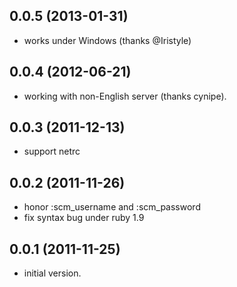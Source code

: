 ## 0.0.5 (2013-01-31)

* works under Windows (thanks @Iristyle)

## 0.0.4 (2012-06-21)

* working with non-English server (thanks cynipe).

## 0.0.3 (2011-12-13)

* support netrc

## 0.0.2 (2011-11-26)

* honor :scm_username and :scm_password
* fix syntax bug under ruby 1.9


## 0.0.1 (2011-11-25)

* initial version.
